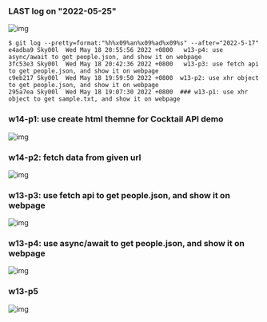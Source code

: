 ### LAST log on "2022-05-25"

![img](w13-log.png)

```
$ git log --pretty=format:"%h%x09%an%x09%ad%x09%s" --after="2022-5-17"
e4adba9 Sky00l  Wed May 18 20:55:56 2022 +0800   w13-p4: use async/await to get people.json, and show it on webpage
3fc53e3 Sky00l  Wed May 18 20:42:36 2022 +0800   w13-p3: use fetch api to get people.json, and show it on webpage
c9eb217 Sky00l  Wed May 18 19:59:50 2022 +0800  w13-p2: use xhr object to get people.json, and show it on webpage
295a7ea Sky00l  Wed May 18 19:07:30 2022 +0800  ### w13-p1: use xhr object to get sample.txt, and show it on webpage
```

### w14-p1: use create html themne for Cocktail API demo

![img](w14-p1.png)

### w14-p2: fetch data from given url

![img](w14-p2.png)

### w13-p3: use fetch api to get people.json, and show it on webpage

![img](w13-p3.png)

### w13-p4: use async/await to get people.json, and show it on webpage

![img](w13-p4.png)

### w13-p5

![img](w13-p5.png)